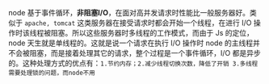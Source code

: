 node 基于事件循环，**非阻塞I/O**，在面对高并发请求时性能比一般服务器好。类似于 `apache, tomcat` 这类服务器在接受请求时都会开始一个线程，在进行 I/O 操作时该线程被阻塞。所以这些服务器时多线程的工作模式，而由于 Js 的定位，node 天生就是单线程的。这就是说一个请求在执行 I/O 操作时 node 的主线程并不会被阻塞，而是接着处理其它的请求，整个过程是一个事件循环，I/O 都是异步的。这种处理方式的优点有：`1.节约内存；2.减少线程切换次数，降低了开销 3.多线程需要处理锁的问题，而node不用`